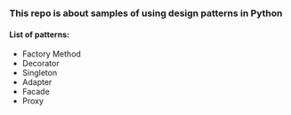 ### This repo is about samples of using design patterns in Python

#### List of patterns:
- Factory Method
- Decorator
- Singleton
- Adapter
- Facade
- Proxy
